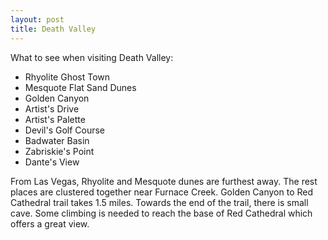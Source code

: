 ```yaml
---
layout: post
title: Death Valley
---
```


What to see when visiting Death Valley:
- Rhyolite Ghost Town
- Mesquote Flat Sand Dunes
- Golden Canyon
- Artist's Drive
- Artist's Palette
- Devil's Golf Course
- Badwater Basin
- Zabriskie's Point
- Dante's View

From Las Vegas, Rhyolite and Mesquote dunes are furthest away. The rest places
are clustered together near Furnace Creek. Golden Canyon to Red Cathedral trail
takes 1.5 miles. Towards the end of the trail, there is small cave. Some
climbing is needed to reach the base of Red Cathedral which offers a great view.
